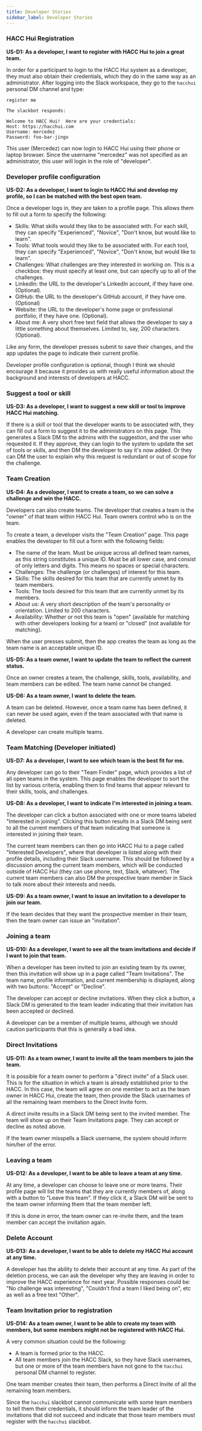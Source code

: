 ```yaml
---
title: Developer Stories
sidebar_label: Developer Stories
---
```


### HACC Hui Registration

**US-D1: As a developer, I want to register with HACC Hui to join a great team.**

In order for a participant to login to the HACC Hui system as a developer, they must also obtain their credentials, which they do in the same way as an administrator. After logging into the Slack workspace, they go to the `hacchui` personal DM channel and type:

```
register me 

The slackbot responds:

Welcome to HACC Hui!  Here are your credentials:
Host: https://hacchui.com
Username: mercedez
Password: foo-bar-jingo
```

This user (Mercedez) can now login to HACC Hui using their phone or laptop browser. Since the username "mercedez" was not specified as an administrator, this user will login in the role of "developer". 

### Developer profile configuration

**US-D2: As a developer, I want to login to HACC Hui and develop my profile, so I can be matched with the best open team.**

Once a developer logs in, they are taken to a profile page. This allows them to fill out a form to specify the following:
* Skills: What skills would they like to be associated with.  For each skill, they can specify "Experienced", "Novice", "Don't know, but would like to learn".
* Tools: What tools would they like to be associated with.  For each tool, they can specify "Experienced", "Novice", "Don't know, but would like to learn".
* Challenges: What challenges are they interested in working on.  This is a checkbox: they must specify at least one, but can specify up to all of the challenges. 
* LinkedIn: the URL to the developer's LinkedIn account, if they have one. (Optional).
* GitHub: the URL to the developer's GitHub account, if they have one. (Optional)
* Website: the URL to the developer's home page or professional portfolio, if they have one. (Optional).
* About me: A very short free text field that allows the developer to say a little something about themselves. Limited to, say, 200 characters. (Optional). 

Like any form, the developer presses submit to save their changes, and the app updates the page to indicate their current profile. 

Developer profile configuration is optional, though I think we should encourage it because it provides us with really useful information about the background and interests of developers at HACC.

### Suggest a tool or skill

**US-D3: As a developer, I want to suggest a new skill or tool to improve HACC Hui matching.**

If there is a skill or tool that the developer wants to be associated with, they can fill out a form to suggest it to the administrators on this page. This generates a Slack DM to the admins with the suggestion, and the user who requested it.  If they approve, they can login to the system to update the set of tools or skills, and then DM the developer to say it's now added. Or they can DM the user to explain why this request is redundant or out of scope for the challenge.

### Team Creation

**US-D4: As a developer, I want to create a team, so we can solve a challenge and win the HACC.**

Developers can also create teams.  The developer that creates a team is the "owner" of that team within HACC Hui.  Team owners control who is on the team. 

To create a team, a developer visits the "Team Creation" page.  This page enables the developer to fill out a form with the following fields:
* The name of the team. Must be unique across all defined team names, as this string constitutes a unique ID.  Must be all lower case, and consist of only letters and digits.  This means no spaces or special characters. 
* Challenges: The challenge (or challenges) of interest for this team.
* Skills: The skills desired for this team that are currently unmet by its team members. 
* Tools: The tools desired for this team that are currently unmet by its members. 
* About us: A very short description of the team's personality or orientation. Limited to 200 characters.
* Availability: Whether or not this team is "open" (available for matching with other developers looking for a team) or "closed" (not available for matching). 

When the user presses submit, then the app creates the team as long as the team name is an acceptable unique ID.

**US-D5: As a team owner, I want to update the team to reflect the current status.**

Once an owner creates a team, the challenge, skills, tools, availability, and team members can be edited. The team name cannot be changed.

**US-D6: As a team owner, I want to delete the team.**

A team can be deleted. However, once a team name has been defined, it can never be used again, even if the team associated with that name is deleted.

A developer can create multiple teams. 

### Team Matching (Developer initiated)

**US-D7: As a developer, I want to see which team is the best fit for me.**

Any developer can go to their "Team Finder" page, which provides a list of all open teams in the system. This page enables the developer to sort the list by various criteria, enabling them to find teams that appear relevant to their skills, tools, and challenges. 

**US-D8: As a developer, I want to indicate I'm interested in joining a team.**

The developer can click a button associated with one or more teams labeled "Interested in joining". Clicking this button results in a Slack DM being sent to all the current members of that team indicating that someone is interested in joining their team. 

The current team members can then go into HACC Hui to a page called "Interested Developers", where that developer is listed along with their profile details, including their Slack username.  This should be followed by a discussion among the current team members, which will be conducted outside of HACC Hui (they can use phone, text, Slack, whatever).  The current team members can also DM the prospective team member in Slack to talk more about their interests and needs.

**US-D9: As a team owner, I want to issue an invitation to a developer to join our team.**

If the team decides that they want the prospective member in their team, then the team owner can issue an "invitation". 

### Joining a team

**US-D10: As a developer, I want to see all the team invitations and decide if I want to join that team.**

When a developer has been invited to join an existing team by its owner, then this invitation will show up in a page called "Team Invitations".   The team name, profile information, and current membership is displayed, along with two buttons: "Accept" or "Decline".  

The developer can accept or decline invitations.  When they click a button, a Slack DM is generated to the team leader indicating that their invitation has been accepted or declined.

A developer can be a member of multiple teams, although we should caution participants that this is generally a bad idea. 
### Direct Invitations

**US-D11: As a team owner, I want to invite all the team members to join the team.**

It is possible for a team owner to perform a "direct invite" of a Slack user. This is for the situation in which a team is already established prior to the HACC.  In this case, the team will agree on one member to act as the team owner in HACC Hui, create the team, then provide the Slack usernames of all the remaining team members to the Direct Invite form. 

A direct invite results in a Slack DM being sent to the invited member. The team will show up on their Team Invitations page.  They can accept or decline as noted above. 

If the team owner misspells a Slack username, the system should inform him/her of the error.

### Leaving a team

**US-D12: As a developer, I want to be able to leave a team at any time.**

At any time, a developer can choose to leave one or more teams.  Their profile page will list the teams that they are currently members of, along with a button to "Leave this team". If they click it, a Slack DM will be sent to the team owner informing them that the team member left.

If this is done in error, the team owner can re-invite them, and the team member can accept the invitation again. 

### Delete Account

**US-D13: As a developer, I want to be able to delete my HACC Hui account at any time.**

A developer has the ability to delete their account at any time. As part of the deletion process, we can ask the developer why they are leaving in order to improve the HACC experience for next year.  Possible responses could be: "No challenge was interesting", "Couldn't find a team I liked being on", etc as well as a free text "Other".

### Team Invitation prior to registration

**US-D14: As a team owner, I want to be able to create my team with members, but some members might not be registered with HACC Hui.**

A very common situation could be the following:
* A team is formed prior to the HACC.
* All team members join the HACC Slack, so they have Slack usernames, but one or more of the team members have not gone to the `hacchui` personal DM channel to register. 

One team member creates their team, then performs a Direct Invite of all the remaining team members. 

Since the `hacchui` slackbot cannot communicate with some team members to tell them their credentials, it should inform the team leader of the invitations that did not succeed and indicate that those team members must register with the `hacchui` slackbot.
